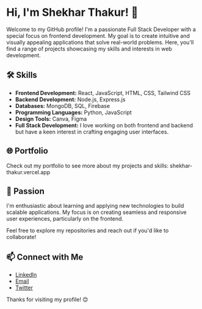 # Hi, I'm Shekhar Thakur! 👋

Welcome to my GitHub profile! I'm a passionate Full Stack Developer with a special focus on frontend development. My goal is to create intuitive and visually appealing applications that solve real-world problems. Here, you'll find a range of projects showcasing my skills and interests in web development.

## 🛠️ Skills

- **Frontend Development:** React, JavaScript, HTML, CSS, Tailwind CSS
- **Backend Development:** Node.js, Express.js
- **Databases:** MongoDB, SQL, Firebase
- **Programming Languages:** Python, JavaScript
- **Design Tools:** Canva, Figma
- **Full Stack Development:** I love working on both frontend and backend but have a keen interest in crafting engaging user interfaces.

## 🌐 Portfolio

Check out my portfolio to see more about my projects and skills: shekhar-thakur.vercel.app

## 🎯 Passion

I'm enthusiastic about learning and applying new technologies to build scalable applications. My focus is on creating seamless and responsive user experiences, particularly on the frontend.

Feel free to explore my repositories and reach out if you'd like to collaborate!

## 📫 Connect with Me

- [LinkedIn](https://www.linkedin.com/in/thakurshekhar/)
- [Email](mailto:shekharrs2002@gmail.com)
- [Twitter](https://x.com/Shekharrsthakur)


Thanks for visiting my profile! 😊
